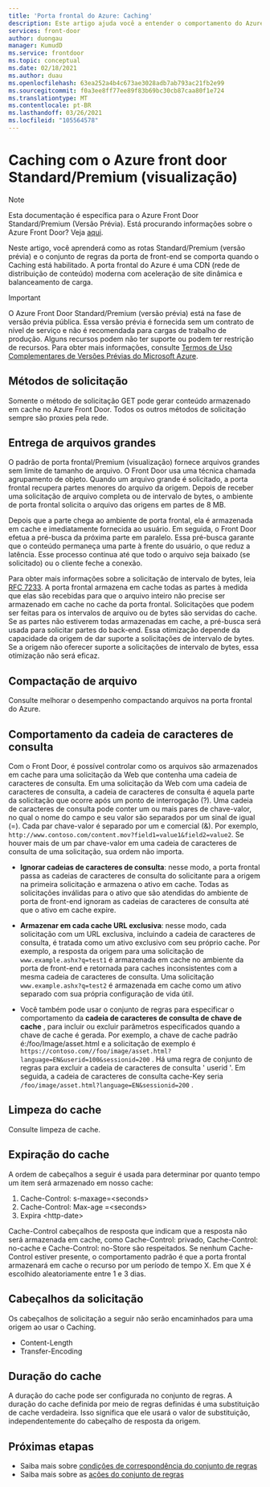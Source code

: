 ```yaml
---
title: 'Porta frontal do Azure: Caching'
description: Este artigo ajuda você a entender o comportamento do Azure front door Standard/Premium com as regras de roteamento que habilitaram o Caching.
services: front-door
author: duongau
manager: KumudD
ms.service: frontdoor
ms.topic: conceptual
ms.date: 02/18/2021
ms.author: duau
ms.openlocfilehash: 63ea252a4b4c673ae3028adb7ab793ac21fb2e99
ms.sourcegitcommit: f0a3ee8ff77ee89f83b69bc30cb87caa80f1e724
ms.translationtype: MT
ms.contentlocale: pt-BR
ms.lasthandoff: 03/26/2021
ms.locfileid: "105564578"
---
```

# <a name="caching-with-azure-front-door-standardpremium-preview"></a>Caching com o Azure front door Standard/Premium (visualização)

> [!Note]
> Esta documentação é específica para o Azure Front Door Standard/Premium (Versão Prévia). Está procurando informações sobre o Azure Front Door? Veja [aqui](../front-door-overview.md).

Neste artigo, você aprenderá como as rotas Standard/Premium (versão prévia) e o conjunto de regras da porta de front-end se comporta quando o Caching está habilitado. A porta frontal do Azure é uma CDN (rede de distribuição de conteúdo) moderna com aceleração de site dinâmica e balanceamento de carga.

> [!IMPORTANT]
> O Azure Front Door Standard/Premium (versão prévia) está na fase de versão prévia pública.
> Essa versão prévia é fornecida sem um contrato de nível de serviço e não é recomendada para cargas de trabalho de produção. Alguns recursos podem não ter suporte ou podem ter restrição de recursos.
> Para obter mais informações, consulte [Termos de Uso Complementares de Versões Prévias do Microsoft Azure](https://azure.microsoft.com/support/legal/preview-supplemental-terms/).

## <a name="request-methods"></a>Métodos de solicitação

Somente o método de solicitação GET pode gerar conteúdo armazenado em cache no Azure Front Door. Todos os outros métodos de solicitação sempre são proxies pela rede.

## <a name="delivery-of-large-files"></a>Entrega de arquivos grandes

O padrão de porta frontal/Premium (visualização) fornece arquivos grandes sem limite de tamanho de arquivo. O Front Door usa uma técnica chamada agrupamento de objeto. Quando um arquivo grande é solicitado, a porta frontal recupera partes menores do arquivo da origem. Depois de receber uma solicitação de arquivo completa ou de intervalo de bytes, o ambiente de porta frontal solicita o arquivo das origens em partes de 8 MB.

Depois que a parte chega ao ambiente de porta frontal, ela é armazenada em cache e imediatamente fornecida ao usuário. Em seguida, o Front Door efetua a pré-busca da próxima parte em paralelo. Essa pré-busca garante que o conteúdo permaneça uma parte à frente do usuário, o que reduz a latência. Esse processo continua até que todo o arquivo seja baixado (se solicitado) ou o cliente feche a conexão.

Para obter mais informações sobre a solicitação de intervalo de bytes, leia [RFC 7233](https://web.archive.org/web/20171009165003/http://www.rfc-base.org/rfc-7233.html).
A porta frontal armazena em cache todas as partes à medida que elas são recebidas para que o arquivo inteiro não precise ser armazenado em cache no cache da porta frontal. Solicitações que podem ser feitas para os intervalos de arquivo ou de bytes são servidas do cache. Se as partes não estiverem todas armazenadas em cache, a pré-busca será usada para solicitar partes do back-end. Essa otimização depende da capacidade da origem de dar suporte a solicitações de intervalo de bytes. Se a origem não oferecer suporte a solicitações de intervalo de bytes, essa otimização não será eficaz.

## <a name="file-compression"></a>Compactação de arquivo

Consulte melhorar o desempenho compactando arquivos na porta frontal do Azure.

## <a name="query-string-behavior"></a>Comportamento da cadeia de caracteres de consulta

Com o Front Door, é possível controlar como os arquivos são armazenados em cache para uma solicitação da Web que contenha uma cadeia de caracteres de consulta. Em uma solicitação da Web com uma cadeia de caracteres de consulta, a cadeia de caracteres de consulta é aquela parte da solicitação que ocorre após um ponto de interrogação (?). Uma cadeia de caracteres de consulta pode conter um ou mais pares de chave-valor, no qual o nome do campo e seu valor são separados por um sinal de igual (=). Cada par chave-valor é separado por um e comercial (&). Por exemplo, `http://www.contoso.com/content.mov?field1=value1&field2=value2`. Se houver mais de um par chave-valor em uma cadeia de caracteres de consulta de uma solicitação, sua ordem não importa.

* **Ignorar cadeias de caracteres de consulta**: nesse modo, a porta frontal passa as cadeias de caracteres de consulta do solicitante para a origem na primeira solicitação e armazena o ativo em cache. Todas as solicitações inválidas para o ativo que são atendidas do ambiente de porta de front-end ignoram as cadeias de caracteres de consulta até que o ativo em cache expire.

* **Armazenar em cada cache URL exclusiva**: nesse modo, cada solicitação com um URL exclusiva, incluindo a cadeia de caracteres de consulta, é tratada como um ativo exclusivo com seu próprio cache. Por exemplo, a resposta da origem para uma solicitação de `www.example.ashx?q=test1` é armazenada em cache no ambiente da porta de front-end e retornada para caches inconsistentes com a mesma cadeia de caracteres de consulta. Uma solicitação `www.example.ashx?q=test2` é armazenada em cache como um ativo separado com sua própria configuração de vida útil.
* Você também pode usar o conjunto de regras para especificar o comportamento da **cadeia de caracteres de consulta de chave de cache** , para incluir ou excluir parâmetros especificados quando a chave de cache é gerada. Por exemplo, a chave de cache padrão é:/foo/Image/asset.html e a solicitação de exemplo é `https://contoso.com//foo/image/asset.html?language=EN&userid=100&sessionid=200` . Há uma regra de conjunto de regras para excluir a cadeia de caracteres de consulta ' userid '. Em seguida, a cadeia de caracteres de consulta cache-Key seria `/foo/image/asset.html?language=EN&sessionid=200` .

## <a name="cache-purge"></a>Limpeza do cache

Consulte limpeza de cache.

## <a name="cache-expiration"></a>Expiração do cache
A ordem de cabeçalhos a seguir é usada para determinar por quanto tempo um item será armazenado em nosso cache:</br>
1. Cache-Control: s-maxage=\<seconds>
2. Cache-Control: Max-age =\<seconds>
3. Expira \<http-date>

Cache-Control cabeçalhos de resposta que indicam que a resposta não será armazenada em cache, como Cache-Control: privado, Cache-Control: no-cache e Cache-Control: no-Store são respeitados.  Se nenhum Cache-Control estiver presente, o comportamento padrão é que a porta frontal armazenará em cache o recurso por um período de tempo X. Em que X é escolhido aleatoriamente entre 1 e 3 dias.

## <a name="request-headers"></a>Cabeçalhos da solicitação

Os cabeçalhos de solicitação a seguir não serão encaminhados para uma origem ao usar o Caching.
* Content-Length
* Transfer-Encoding

## <a name="cache-duration"></a>Duração do cache

A duração do cache pode ser configurada no conjunto de regras. A duração do cache definida por meio de regras definidas é uma substituição de cache verdadeira. Isso significa que ele usará o valor de substituição, independentemente do cabeçalho de resposta da origem.

## <a name="next-steps"></a>Próximas etapas

* Saiba mais sobre [condições de correspondência do conjunto de regras](concept-rule-set-match-conditions.md)
* Saiba mais sobre as [ações do conjunto de regras](concept-rule-set-actions.md)